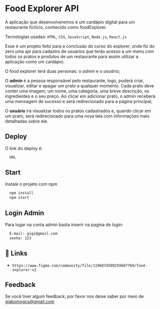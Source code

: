 
# Food Explorer API

A aplicação que desenvolveremos é um cardápio digital para um restaurante fictício, conhecido como foodExplorer.

Tecnologias usadas: `HTML`, `CSS`, `JavaScript`, `Node.js`, `React.js`

Esse é um projeto feito para a conclusão do curso do explorer, onde fiz do zero uma api para cadastro de usuarios que terão acesso a um menu com todos os pratos e produtos de um restaurante para assim utilizar a aplicação como um cardápio.

O food explorer terá duas personas: o *admin* e o *usuário*;

O **admin** é a pessoa responsável pelo restaurante, logo, poderá criar, visualizar, editar e apagar um prato a qualquer momento. Cada prato deve conter uma imagem, um nome, uma categoria, uma breve descrição, os ingredientes e o seu preço. Ao clicar em adicionar prato, o admin receberá uma mensagem de sucesso e será redirecionado para a página principal;

O **usuário** irá visualizar todos os pratos cadastrados e, quando clicar em um prato, será redirecionado para uma nova tela com informações mais detalhadas sobre ele.

 


## Deploy

O link do deploy é:

```bash
  URL
```


## Start

Instale o projeto com npm

```bash
  npm install
  npm start
```
    

## Login Admin

Para logar na conta admin basta inserir na pagina de login:

```bash
  E-mail: gigi@gmail.com
  senha: 123
```
## 🔗 Links
- `https://www.figma.com/community/file/1196874589259687769/food-explorer-v2`


## Feedback

Se você tiver algum feedback, por favor nos deixe saber por meio de giakomogcs@gmail.com

